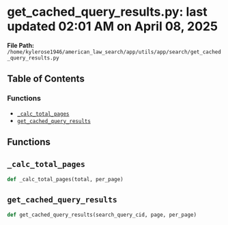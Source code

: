 # get_cached_query_results.py: last updated 02:01 AM on April 08, 2025

**File Path:** `/home/kylerose1946/american_law_search/app/utils/app/search/get_cached_query_results.py`

## Table of Contents

### Functions

- [`_calc_total_pages`](#_calc_total_pages)
- [`get_cached_query_results`](#get_cached_query_results)

## Functions

## `_calc_total_pages`

```python
def _calc_total_pages(total, per_page)
```

## `get_cached_query_results`

```python
def get_cached_query_results(search_query_cid, page, per_page)
```
